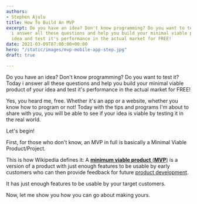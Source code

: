 ```yaml
---
authors:
- Stephen Ajulu
title: How To Build An MVP
excerpt: Do you have an idea? Don't know programming? Do you want to test it? Today
  i answer all these questions and help you build your minimal viable product of your
  idea and test it's performance in the actual market for FREE!
date: 2021-03-09T07:00:00+00:00
hero: "/static/images/mvp-mobile-app-step.jpg"
draft: true

---
```

Do you have an idea? Don't know programming? Do you want to test it? Today i answer all these questions and help you build your minimal viable product of your idea and test it's performance in the actual market for FREE!

Yes, you heard me, free. Whether it's an app or a website, whether you know how to program or not! Today with the tips and programs I'm about to share with you, you will be able to see if your idea is viable by testing it in the real world.

Let's begin!

First, for those who don't know, an MVP in full is basically a Minimal Viable Product/Project. 

This is how Wikipedia defines it: A [**minimum viable product** (**MVP**)](https://en.wikipedia.org/wiki/Minimum_viable_product) is a version of a product with just enough features to be usable by early customers who can then provide feedback for future [product development](https://en.wikipedia.org/wiki/New_product_development "New product development").

It has just enough features to be usable by your target customers.

Now, let me show you how you can go about making yours.
